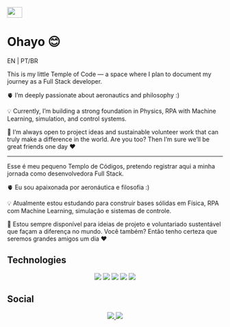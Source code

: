 
<div style="display: inline_block">
  
  <img aling=center height=25 width=35 src="https://cdn.jsdelivr.net/gh/devicons/devicon@latest/icons/python/python-original.svg" />
                       
</div>

# Ohayo 😊
EN | PT/BR

This is my little Temple of Code — a space where I plan to document my journey as a Full Stack developer.

🫀 I’m deeply passionate about aeronautics and philosophy :)

💡 Currently, I’m building a strong foundation in Physics, RPA with Machine Learning, simulation, and control systems.

🧠 I’m always open to project ideas and sustainable volunteer work that can truly make a difference in the world. Are you too? Then I’m sure we’ll be great friends one day ❤️

----------------------------------------------------------------------------------------------------------------------------------------------

Esse é meu pequeno Templo de Códigos, pretendo registrar aqui a minha jornada como desenvolvedora Full Stack.

🫀 Eu sou apaixonada por aeronáutica e filosofia :)

💡 Atualmente estou estudando para construir bases sólidas em Física, RPA com Machine Learning, simulação e sistemas de controle. 

🧠 Estou sempre disponível para ideias de projeto e voluntariado sustentável que façam a diferença no mundo. Você também? Então tenho certeza que seremos grandes amigos um dia ❤️

 ## Technologies

<div style="text-align: center;">
  <a>
    <img src="https://img.shields.io/badge/Python-14354C?style=for-the-badge&logo=python&logoColor=white" style="display: inline-block;">
  </a>

   <a>
    <img src="https://img.shields.io/badge/Flask-000000?style=for-the-badge&logo=flask&logoColor=white" style="display: inline-block;">
  </a>

  <a>
    <img src="https://img.shields.io/badge/JavaScript-323330?style=for-the-badge&logo=javascript&logoColor=F7DF1E" style="display: inline-block;">
  </a>

   <a>
    <img src="https://img.shields.io/badge/PHP-777BB4?style=for-the-badge&logo=php&logoColor=white" style="display: inline-block;">
  </a>

  <a>
    <img src="https://img.shields.io/badge/Java-ED8B00?style=for-the-badge&logo=openjdk&logoColor=white" style="display: inline-block;">
  </a>


  
  
</div>


 ## Social    

<div style="text-align: center;">
  <a href="https://www.youtube.com/@athenascode">
    <img src="https://img.shields.io/badge/YouTube-FF0000?style=for-the-badge&logo=youtube&logoColor=white" style="display: inline-block;">
  </a>

  <a href="https://www.linkedin.com/in/karen-gabriella-579843267/">
    <img src="https://img.shields.io/badge/LinkedIn-0077B5?style=for-the-badge&logo=linkedin&logoColor=white" style="display: inline-block;">
  </a>
</div>




